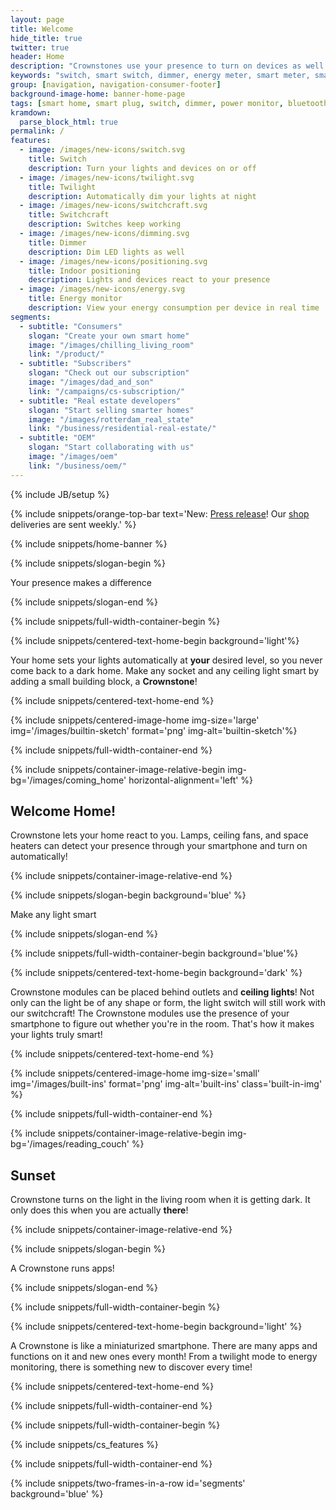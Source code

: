 ```yaml
---
layout: page
title: Welcome
hide_title: true
twitter: true
header: Home
description: "Crownstones use your presence to turn on devices as well as dim the lights."
keywords: "switch, smart switch, dimmer, energy meter, smart meter, smart home, save energy, Homey, Philips Hue, Google Home"
group: [navigation, navigation-consumer-footer]
background-image-home: banner-home-page
tags: [smart home, smart plug, switch, dimmer, power monitor, bluetooth, ble, bluetooth low energy, indoor positioning]
kramdown:
  parse_block_html: true
permalink: /
features:
  - image: /images/new-icons/switch.svg
    title: Switch
    description: Turn your lights and devices on or off
  - image: /images/new-icons/twilight.svg
    title: Twilight
    description: Automatically dim your lights at night
  - image: /images/new-icons/switchcraft.svg
    title: Switchcraft
    description: Switches keep working
  - image: /images/new-icons/dimming.svg
    title: Dimmer
    description: Dim LED lights as well
  - image: /images/new-icons/positioning.svg
    title: Indoor positioning
    description: Lights and devices react to your presence
  - image: /images/new-icons/energy.svg
    title: Energy monitor
    description: View your energy consumption per device in real time
segments:
  - subtitle: "Consumers"
    slogan: "Create your own smart home"
    image: "/images/chilling_living_room"
    link: "/product/"
  - subtitle: "Subscribers"
    slogan: "Check out our subscription"
    image: "/images/dad_and_son"
    link: "/campaigns/cs-subscription/"
  - subtitle: "Real estate developers"
    slogan: "Start selling smarter homes"
    image: "/images/rotterdam_real_state"
    link: "/business/residential-real-estate/"
  - subtitle: "OEM"
    slogan: "Start collaborating with us"
    image: "/images/oem"
    link: "/business/oem/"
---
```


{% include JB/setup %}

{% include snippets/orange-top-bar text='New: <a href="/press">Press release</a>! Our <a href="https://shop.crownstone.rocks">shop</a> deliveries are sent weekly.' %}

{% include snippets/home-banner %}

{% include snippets/slogan-begin %}

Your presence makes a difference

{% include snippets/slogan-end %}

{% include snippets/full-width-container-begin %}

{% include snippets/centered-text-home-begin background='light'%}

Your home sets your lights automatically at **your** desired level, so you never come back to a dark home.  Make any socket and any ceiling light smart by adding a small building block, a **Crownstone**!

{% include snippets/centered-text-home-end %}

{% include snippets/centered-image-home img-size='large' img='/images/builtin-sketch' format='png' img-alt='builtin-sketch'%}

{% include snippets/full-width-container-end %}

{% include snippets/container-image-relative-begin img-bg='/images/coming_home' horizontal-alignment='left' %}

## Welcome Home!

Crownstone lets your home react to you. Lamps, ceiling fans, and space heaters can detect your presence through your smartphone and turn on automatically!

{% include snippets/container-image-relative-end %}

{% include snippets/slogan-begin background='blue' %}

Make any light smart

{% include snippets/slogan-end %}

{% include snippets/full-width-container-begin background='blue'%}

{% include snippets/centered-text-home-begin background='dark' %}

Crownstone modules can be placed behind outlets and **ceiling lights**! Not only can the light be of any shape or form, the light switch will still work with our switchcraft! The Crownstone modules use the presence of your smartphone to figure out whether you're in the room. That's how it makes your lights truly smart!

{% include snippets/centered-text-home-end %}

{% include snippets/centered-image-home img-size='small' img='/images/built-ins' format='png' img-alt='built-ins' class='built-in-img' %}

{% include snippets/full-width-container-end %}

{% include snippets/container-image-relative-begin img-bg='/images/reading_couch' %}

## Sunset

Crownstone turns on the light in the living room when it is getting dark. It only does this when you are actually **there**! 

{% include snippets/container-image-relative-end %}

{% include snippets/slogan-begin %}

A Crownstone runs apps!

{% include snippets/slogan-end %}

{% include snippets/full-width-container-begin %}

{% include snippets/centered-text-home-begin background='light' %}

A Crownstone is like a miniaturized smartphone. There are many apps and functions on it and new ones every month! From a twilight mode to energy monitoring, there is something new to discover every time!

{% include snippets/centered-text-home-end %}

{% include snippets/full-width-container-end %}

{% include snippets/full-width-container-begin %}

{% include snippets/cs_features %}

{% include snippets/full-width-container-end %}

{% include snippets/two-frames-in-a-row id='segments' background='blue' %}